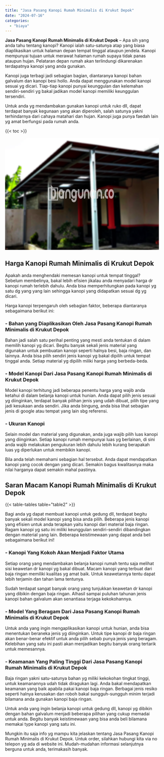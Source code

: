 ```yaml
---
title: "Jasa Pasang Kanopi Rumah Minimalis di Krukut Depok"
date: "2024-07-16"
categories: 
  - "biaya"
---
```


**Jasa Pasang Kanopi Rumah Minimalis di Krukut Depok** – Apa sih yang anda tahu tentang kanopi? Kanopi ialah satu-satunya atap yang biasa diaplikasikan untuk halaman depan tempat tinggal ataupun jendela. Kanopi mempunyai tujuan untuk merawat halaman rumah supaya tidak panas ataupun hujan. Pelataran depan rumah akan terlindungi dikarenakan terdapatnya kanopi yang anda gunakan.

Kanopi juga terbagi jadi sebagian bagian, diantaranya kanopi bahan galvalum dan kanopi besi hollo. Anda dapat menggunakan model kanopi sesuai yg dicari. Tiap-tiap kanopi punyai keunggulan dan kelemahan sendiri-sendiri yg bakal jadikan model kanopi memiliki keunggulan tersendiri.

Untuk anda yg mendambakan gunakan kanopi untuk ruko dll, dapat terdapat banyak kegunaan yang akan diperoleh, salah satunya yakni terhindarnya dari cahaya matahari dan hujan. Kanopi juga punya faedah lain yg amat berfungsi pada rumah anda.

{{< toc >}}

![Jasa Pasang Kanopi Rumah Minimalis di Krukut Depok](/images/harga-kanopi-minimalis-51.png)

## Harga Kanopi Rumah Minimalis di Krukut Depok

Apakah anda menghendaki memesan kanopi untuk tempat tinggal? Sebelum membelinya, bakal lebih efisien jikalau anda menyadari harga dr kanopi rumah terlebih dahulu. Anda bisa memperhitungkan pada kanopi yg satu dg yang yang lain sehingga kanopi yang didapatkan sesuai dg yg dicari.

Harga kanopi terpengaruh oleh sebagian faktor, beberapa diantaranya sebagaimana berikut ini:

### \- Bahan yang Diaplikasikan Oleh Jasa Pasang Kanopi Rumah Minimalis di Krukut Depok

Bahan jadi salah satu perihal penting yang mesti anda tentukan di dalam memilih kanopi yg dicari. Begitu banyak sekali jenis material yang digunakan untuk pembuatan kanopi seperti halnya besi, baja ringan, dan lainnya. Anda bisa pilih sendiri jenis kanopi yg bakal dipilih untuk tempat tinggal anda. Setiap material yg dipilih miliki harga yang berbeda-beda.

### \- Model Kanopi Dari Jasa Pasang Kanopi Rumah Minimalis di Krukut Depok

Model kanopi terhitung jadi beberapa penentu harga yang wajib anda ketahui di dalam belanja kanopi untuk hunian. Anda dapat pilih jenis sesuai yg diinginkan, terdapat banyak pilihan jenis yang udah dibuat, pilih tipe yang jadi kesukaan anda sendiri. Jika anda bingung, anda bisa lihat sebagian jenis di google atau tempat yang lain sbg referensi.

### \- Ukuran Kanopi

Selain model dan material yang digunakan, anda juga wajib pilih luas kanopi yang diinginkan. Setiap kanopi rumah mempunyai luas yg berlainan, di sini anda wajib melakukan pengukuran lebih dahulu lebih kurang berapakah luas yg diperlukan untuk membikin kanopi.

Bila anda telah memahami sebagian hal tersebut. Anda dapat mendapatkan kanopi yang cocok dengan yang dicari. Semakin bagus kwalitasnya maka nilai harganya dapat semakin mahal pastinya.

## Saran Macam Kanopi Rumah Minimalis di Krukut Depok

{{< table-tables table="table2" >}}

Bagi anda yg dapat membuat kanopi untuk gedung dll, terdapat begitu banyak sekali model kanopi yang bisa anda pilih. Beberapa jenis kanopi yang efisien untuk anda terapkan yaitu kanopi dari material baja ringan. Ragam kanopi yg satu ini miliki keunggulan sendiri-sendiri dibandingkan dengan material yang lain. Beberapa keistimewaan yang dapat anda beli sebagaimana berikut ini!

### \- Kanopi Yang Kokoh Akan Menjadi Faktor Utama

Setiap orang yang mendambakan belanja kanopi rumah tentu saja melihat sisi keawetan dr kanopi yg bakal dibuat. Macam kanopi yang terbuat dari baja ringan memiliki kualitas yg amat baik. Untuk keawetannya tentu dapat lebih terjamin dan tahan lama tentunya.

Sudah terdapat sangat banyak orang yang tunjukkan keawetan dr kanopi yang dibikin dengan baja ringan. Alhasil sampai puluhan tahunan jenis kanopi bahan galvalum akan senantiasa terjaga kekokohannya.

### \- Model Yang Beragam Dari Jasa Pasang Kanopi Rumah Minimalis di Krukut Depok

Untuk anda yang ingin mengaplikasikan kanopi untuk hunian, anda bisa menentukan beraneka jenis yg diinginkan. Untuk tipe kanopi dr baja ringan akan benar-benar efektif untuk anda pilih sebab punya jenis yang beragam. Kelebihan yang satu ini pasti akan menjadikan begitu banyak orang tertarik untuk memesannya.

### \- Keamanan Yang Paling Tinggi Dari Jasa Pasang Kanopi Rumah Minimalis di Krukut Depok

Baja ringan yakni satu-satunya bahan yg miliki kekokohan tingkat tinggi, untuk keamanannya udah tidak diragukan lagi. Anda bakal mendapatkan keamanan yang baik apabila pakai kanopi baja ringan. Berbagai jenis resiko seperti halnya kerusakan dan roboh bakal sungguh-sungguh minim terjadi bilamana anda gunakan kanopi baja ringan.

Untuk anda yang ingin belanja kanopi untuk gedung dll, kanopi yg dibikin dengan bahan galvalum menjadi beberapa pilihan yang cukup memadai untuk anda. Begitu banyak keistimewaan yang bisa anda beli bilamana memakai type kanopi yang satu ini.

Mungkin itu saja info yg mampu kita jelaskan tentang Jasa Pasang Kanopi Rumah Minimalis di Krukut Depok. Untuk order, silahkan hubungi kita via no telepon yg ada di website ini. Mudah-mudahan informasi selanjutnya berguna untuk anda, terimakasih banyak.
